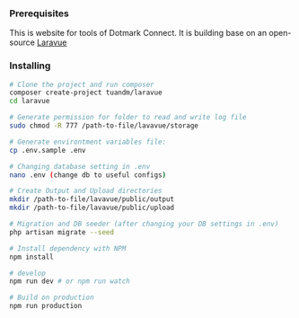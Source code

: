 
### Prerequisites

This is website for tools of Dotmark Connect. It is building base on an open-source [Laravue](https://github.com/tuandm/laravue)

### Installing
```bash
# Clone the project and run composer
composer create-project tuandm/laravue
cd laravue

# Generate permission for folder to read and write log file
sudo chmod -R 777 /path-to-file/lavavue/storage

# Generate environtment variables file:
cp .env.sample .env

# Changing database setting in .env
nano .env (change db to useful configs)

# Create Output and Upload directories
mkdir /path-to-file/lavavue/public/output
mkdir /path-to-file/lavavue/public/upload

# Migration and DB seeder (after changing your DB settings in .env)
php artisan migrate --seed

# Install dependency with NPM
npm install

# develop
npm run dev # or npm run watch

# Build on production
npm run production

